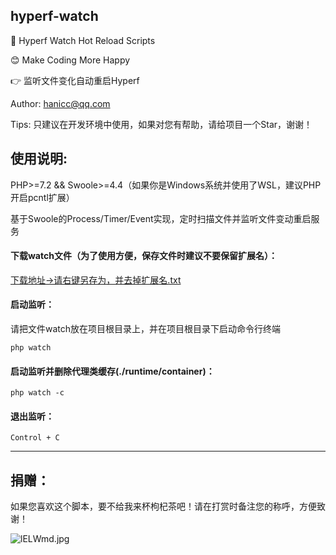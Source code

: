 ## hyperf-watch

🚀 Hyperf Watch Hot Reload Scripts

😊 Make Coding More Happy

👉 监听文件变化自动重启Hyperf

Author: hanicc@qq.com

Tips: 只建议在开发环境中使用，如果对您有帮助，请给项目一个Star，谢谢！

## 使用说明:

PHP>=7.2 && Swoole>=4.4（如果你是Windows系统并使用了WSL，建议PHP开启pcntl扩展）

基于Swoole的Process/Timer/Event实现，定时扫描文件并监听文件变动重启服务

#### 下载watch文件（为了使用方便，保存文件时建议不要保留扩展名）：

[下载地址->请右键另存为，并去掉扩展名.txt](https://raw.githubusercontent.com/ha-ni-cc/hyperf-watch/master/watch)

#### 启动监听：

请把文件watch放在项目根目录上，并在项目根目录下启动命令行终端
 ```
php watch
```
#### 启动监听并删除代理类缓存(./runtime/container)：
```
php watch -c
```
#### 退出监听：
```
Control + C
```

***

## 捐赠：

如果您喜欢这个脚本，要不给我来杯枸杞茶吧！请在打赏时备注您的称呼，方便致谢！

![lELWmd.jpg](https://s2.ax1x.com/2019/12/27/lELWmd.jpg)
